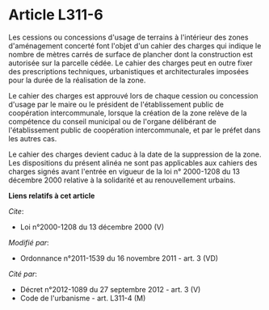 # Article L311-6

Les cessions ou concessions d'usage de terrains à l'intérieur des zones d'aménagement concerté font l'objet d'un cahier des
charges qui indique le nombre de mètres carrés de surface de plancher dont la construction est autorisée sur la parcelle
cédée. Le cahier des charges peut en outre fixer des prescriptions techniques, urbanistiques et architecturales imposées pour
la durée de la réalisation de la zone.

Le cahier des charges est approuvé lors de chaque cession ou concession d'usage par le maire ou le président de
l'établissement public de coopération intercommunale, lorsque la création de la zone relève de la compétence du conseil
municipal ou de l'organe délibérant de l'établissement public de coopération intercommunale, et par le préfet dans les autres
cas.

Le cahier des charges devient caduc à la date de la suppression de la zone. Les dispositions du présent alinéa ne sont pas
applicables aux cahiers des charges signés avant l'entrée en vigueur de la loi n° 2000-1208 du 13 décembre 2000 relative à la
solidarité et au renouvellement urbains.

**Liens relatifs à cet article**

_Cite_:

  - Loi n°2000-1208 du 13 décembre 2000 (V)

_Modifié par_:

  - Ordonnance n°2011-1539 du 16 novembre 2011 - art. 3 (VD)

_Cité par_:

  - Décret n°2012-1089 du 27 septembre 2012 - art. 3 (V)
  - Code de l'urbanisme - art. L311-4 (M)
